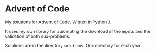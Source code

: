 # Advent of Code

My solutions for Advent of Code. Written in Python 3.

It uses my own library for automating the download of the inputs and the
validation of both sub-problems.

Solutions are in the directory `solutions`. One directory for each year.
